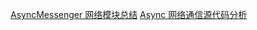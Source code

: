 [AsyncMessenger 网络模块总结](https://blog.csdn.net/bandaoyu/article/details/125729470)
[Async 网络通信源代码分析](https://blog.csdn.net/bandaoyu/article/details/111962161)
